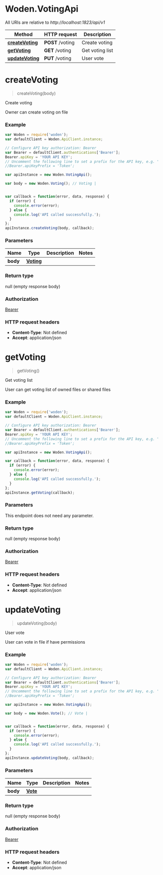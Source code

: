 # Woden.VotingApi

All URIs are relative to *http://localhost:1823/api/v1*

Method | HTTP request | Description
------------- | ------------- | -------------
[**createVoting**](VotingApi.md#createVoting) | **POST** /voting | Create voting
[**getVoting**](VotingApi.md#getVoting) | **GET** /voting | Get voting list
[**updateVoting**](VotingApi.md#updateVoting) | **PUT** /voting | User vote


<a name="createVoting"></a>
# **createVoting**
> createVoting(body)

Create voting

Owner can create voting on file

### Example
```javascript
var Woden = require('woden');
var defaultClient = Woden.ApiClient.instance;

// Configure API key authorization: Bearer
var Bearer = defaultClient.authentications['Bearer'];
Bearer.apiKey = 'YOUR API KEY';
// Uncomment the following line to set a prefix for the API key, e.g. "Token" (defaults to null)
//Bearer.apiKeyPrefix = 'Token';

var apiInstance = new Woden.VotingApi();

var body = new Woden.Voting(); // Voting | 


var callback = function(error, data, response) {
  if (error) {
    console.error(error);
  } else {
    console.log('API called successfully.');
  }
};
apiInstance.createVoting(body, callback);
```

### Parameters

Name | Type | Description  | Notes
------------- | ------------- | ------------- | -------------
 **body** | [**Voting**](Voting.md)|  | 

### Return type

null (empty response body)

### Authorization

[Bearer](../README.md#Bearer)

### HTTP request headers

 - **Content-Type**: Not defined
 - **Accept**: application/json

<a name="getVoting"></a>
# **getVoting**
> getVoting()

Get voting list

User can get voting list of owned files or shared files

### Example
```javascript
var Woden = require('woden');
var defaultClient = Woden.ApiClient.instance;

// Configure API key authorization: Bearer
var Bearer = defaultClient.authentications['Bearer'];
Bearer.apiKey = 'YOUR API KEY';
// Uncomment the following line to set a prefix for the API key, e.g. "Token" (defaults to null)
//Bearer.apiKeyPrefix = 'Token';

var apiInstance = new Woden.VotingApi();

var callback = function(error, data, response) {
  if (error) {
    console.error(error);
  } else {
    console.log('API called successfully.');
  }
};
apiInstance.getVoting(callback);
```

### Parameters
This endpoint does not need any parameter.

### Return type

null (empty response body)

### Authorization

[Bearer](../README.md#Bearer)

### HTTP request headers

 - **Content-Type**: Not defined
 - **Accept**: application/json

<a name="updateVoting"></a>
# **updateVoting**
> updateVoting(body)

User vote

User can vote in file if have permissions

### Example
```javascript
var Woden = require('woden');
var defaultClient = Woden.ApiClient.instance;

// Configure API key authorization: Bearer
var Bearer = defaultClient.authentications['Bearer'];
Bearer.apiKey = 'YOUR API KEY';
// Uncomment the following line to set a prefix for the API key, e.g. "Token" (defaults to null)
//Bearer.apiKeyPrefix = 'Token';

var apiInstance = new Woden.VotingApi();

var body = new Woden.Vote(); // Vote | 


var callback = function(error, data, response) {
  if (error) {
    console.error(error);
  } else {
    console.log('API called successfully.');
  }
};
apiInstance.updateVoting(body, callback);
```

### Parameters

Name | Type | Description  | Notes
------------- | ------------- | ------------- | -------------
 **body** | [**Vote**](Vote.md)|  | 

### Return type

null (empty response body)

### Authorization

[Bearer](../README.md#Bearer)

### HTTP request headers

 - **Content-Type**: Not defined
 - **Accept**: application/json

